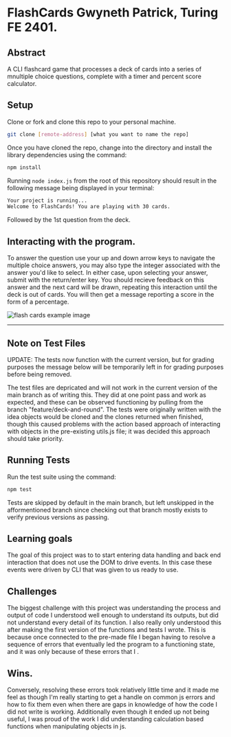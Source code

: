 # FlashCards Gwyneth Patrick, Turing FE 2401.
## Abstract
A CLI flashcard game that processes a deck of cards into a series of mnultiple choice questions, complete with a timer and percent score calculator.

## Setup

Clone or fork and clone this repo to your personal machine.

```bash
git clone [remote-address] [what you want to name the repo]
```

Once you have cloned the repo, change into the directory and install the library dependencies using the command:

```bash
npm install
```

Running `node index.js` from the root of this repository should result in the following message being displayed in your terminal: 

```bash
Your project is running...
Welcome to FlashCards! You are playing with 30 cards.
```
Followed by the 1st question from the deck.

## Interacting with the program.

To answer the question use your up and down arrow keys to navigate the multiple choice answers, you may also type the integer associated with the answer you'd like to select. In either case, upon selecting your answer, submit with the return/enter key. You should recieve feedback on this answer and the next card will be drawn, repeating this interaction until the deck is out of cards. You will then get a message reporting a score in the form of a percentage. 


![flash cards example image](https://i.imgur.com/H0dQGla.png) 

---

## Note on Test Files
UPDATE: The tests now function with the current version, but for grading purposes the message below will be temporarily left in for grading purposes before being removed.

The test files are depricated and will not work in the current version of the main branch as of writing this. They did at one point pass and work as expected, and these can be observed functioning by pulling from the branch "feature/deck-and-round". The tests were originally written with the idea objects would be cloned and the clones returned when finished, though this caused problems with the action based approach of interacting with objects in the pre-existing utils.js file; it was decided this approach should take priority.

## Running Tests

Run the test suite using the command:

```bash
npm test
```
Tests are skipped by default in the main branch, but left unskipped in the afformentioned branch since checking out that branch mostly exists to verify previous versions as passing.

## Learning goals
The goal of this project was to to start entering data handling and back end interaction that does not use the DOM to drive events. In this case these events were driven by CLI that was given to us ready to use.

## Challenges
The biggest challenge with this project was understanding the process and output of code I understood well enough to understand its outputs, but did not understand every detail of its function. I also really only understood this after making the first version of the functions and tests I wrote. This is because once connected to the pre-made file I began having to resolve a sequence of errors that eventually led the program to a functioning state, and it was only because of these errors that I .

## Wins.
Conversely, resolving these errors took relatively little time and it made me feel as though I'm really starting to get a handle on common js errors and how to fix them even when there are gaps in knowledge of how the code I did not write is working. Additionally even though it ended up not being useful, I was proud of the work I did understanding calculation based functions when manipulating objects in js.
